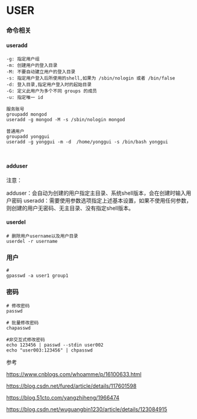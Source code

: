 # USER

### 命令相关

#### useradd

```
-g: 指定用户组
-m: 创建用户的登入目录
-M: 不要自动建立用户的登入目录
-s: 指定用户登入后所使用的shell,如果为 /sbin/nologin 或者 /bin/false
-d: 登入目录,指定用户登入时的起始目录
-G: 定义此用户为多个不同 groups 的成员
-u: 指定唯一 id

服务账号
groupadd mongod
useradd -g mongod -M -s /sbin/nologin mongod

普通用户
groupadd yonggui
useradd -g yonggui -m -d  /home/yonggui -s /bin/bash yonggui



```

#### adduser

注意：

adduser：会自动为创建的用户指定主目录、系统shell版本，会在创建时输入用户密码
useradd：需要使用参数选项指定上述基本设置，如果不使用任何参数，则创建的用户无密码、无主目录、没有指定shell版本。

#### userdel

```
# 删除用户username以及用户目录
userdel -r username
```



### 用户

```
# 
gpasswd -a user1 group1
```



### 密码

```
# 修改密码
passwd

# 批量修改密码
chapasswd

#非交互式修改密码
echo 123456 | passwd --stdin user002
echo "user003:123456" | chpasswd
```





参考

https://www.cnblogs.com/whoamme/p/16100633.html

https://blog.csdn.net/fured/article/details/117601598

https://blog.51cto.com/yangzhiheng/1966474

https://blog.csdn.net/wuguangbin1230/article/details/123084915